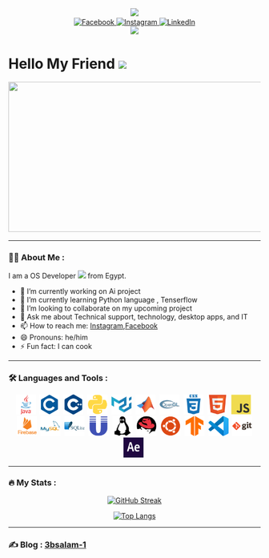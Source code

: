 <div id="header" align="center">
  <img src="https://media.giphy.com/media/M9gbBd9nbDrOTu1Mqx/giphy.gif" width="100"/>
</div>
<div id="badges"align="center">
  <a href="https://www.facebook.com/3BSALAM.Alien/">
    <img src="https://github.com/gauravghongde/social-icons/blob/master/SVG/White/Facebook_white.svg" alt="Facebook"/>
  </a>
  <a href="https://www.instagram.com/3bsalam.1/">
    <img src="https://github.com/gauravghongde/social-icons/blob/master/SVG/White/Instagram_white.svg" alt="Instagram"/>
  </a>
  <a href="https://www.linkedin.com/in/ahmed-abdulsalam1/">
    <img src="https://github.com/gauravghongde/social-icons/blob/master/SVG/White/LinkedIN_white.svg" alt="LinkedIn"/>
  </a>
</div>
<div id="view" align="center">
<img src="https://komarev.com/ghpvc/?username=3bsalam-1&style=flat&color=grey&&label=PROFILE+VIEWS"/>
</div>
<h1>
  Hello My Friend
  <img src="https://media.giphy.com/media/hvRJCLFzcasrR4ia7z/giphy.gif" width="30px"/>
</h1>
<div align="center">
  <img src="https://media.giphy.com/media/v1.Y2lkPTc5MGI3NjExbWZzdGx5enMwcjAxOWlpYWhveGs4ZHNhbXpkdmIxdzMwcjVrejBkMCZjdD1n/f3iwJFOVOwuy7K6FFw/giphy.gif" width="600" height="300"/>
</div>

---

### :man_technologist: About Me :
I am a OS Developer <img src="https://media.giphy.com/media/WUlplcMpOCEmTGBtBW/giphy.gif" width="30"> from Egypt.
- 🔭 I’m currently working on Ai project
- 🌱 I’m currently learning Python language , Tenserflow 
- 👯 I’m looking to collaborate on my upcoming project 
- 💬 Ask me about Technical support, technology, desktop apps, and IT 
- 📫 How to reach me: [Instagram](https://www.instagram.com/3bsalam.1/),[Facebook](https://www.facebook.com/3BSALAM.Alien/)
- 😄 Pronouns: he/him
- ⚡ Fun fact: I can cook
---

### :hammer_and_wrench: Languages and Tools :
<div align="center">
  <img src="https://github.com/devicons/devicon/blob/master/icons/java/java-original-wordmark.svg" title="Java" alt="Java" width="40" height="40"/>&nbsp;
  <img src="https://github.com/devicons/devicon/blob/master/icons/c/c-plain.svg" title="C" alt="C" width="40" height="40"/>&nbsp;
  <img src="https://github.com/devicons/devicon/blob/master/icons/cplusplus/cplusplus-plain.svg" title="CPP" alt="CPP" width="40" height="40"/>&nbsp;
  <img src="https://github.com/devicons/devicon/blob/master/icons/python/python-plain.svg" title="Python"  alt="Python" width="40" height="40"/>&nbsp;
  <img src="https://github.com/devicons/devicon/blob/master/icons/materialui/materialui-original.svg" title="Material UI" alt="Material UI" width="40" height="40"/>&nbsp;
  <img src="https://github.com/devicons/devicon/blob/master/icons/matlab/matlab-original.svg" title="Matlab" alt="Matlab" width="40" height="40"/>&nbsp;
  <img src="https://github.com/devicons/devicon/blob/master/icons/opengl/opengl-original.svg" title="OpenGL" alt="OpenGL " width="40" height="40"/>&nbsp;
  <img src="https://github.com/devicons/devicon/blob/master/icons/css3/css3-plain-wordmark.svg"  title="CSS3" alt="CSS" width="40" height="40"/>&nbsp;
  <img src="https://github.com/devicons/devicon/blob/master/icons/html5/html5-original.svg" title="HTML5" alt="HTML" width="40" height="40"/>&nbsp;
  <img src="https://github.com/devicons/devicon/blob/master/icons/javascript/javascript-original.svg" title="JavaScript" alt="JavaScript" width="40" height="40"/>&nbsp;
  <img src="https://github.com/devicons/devicon/blob/master/icons/firebase/firebase-plain-wordmark.svg" title="Firebase" alt="Firebase" width="40" height="40"/>&nbsp;
  <img src="https://github.com/devicons/devicon/blob/master/icons/mysql/mysql-original-wordmark.svg" title="MySQL"  alt="MySQL" width="40" height="40"/>&nbsp;
  <img src="https://github.com/devicons/devicon/blob/master/icons/sqlite/sqlite-original-wordmark.svg" title="SQLITE"  alt="SQLITE" width="40" height="40"/>&nbsp;
  <img src="https://github.com/devicons/devicon/blob/master/icons/unix/unix-original.svg" title="Unix" alt="Unix" width="40" height="40"/>&nbsp;
  <img src="https://github.com/devicons/devicon/blob/master/icons/linux/linux-plain.svg" title="Linux" alt="Linux" width="40" height="40"/>&nbsp;
  <img src="https://github.com/devicons/devicon/blob/master/icons/redhat/redhat-original.svg" title="Redhat" alt="Redhat" width="40" height="40"/>&nbsp;
  <img src="https://github.com/devicons/devicon/blob/master/icons/ubuntu/ubuntu-plain.svg" title="Ubuntu" alt="Ubuntu" width="40" height="40"/>&nbsp;
  <img src="https://github.com/devicons/devicon/blob/master/icons/tensorflow/tensorflow-original.svg" title="TensorFlow"  alt="TensorFlow" width="40" height="40"/>&nbsp;
  <img src="https://github.com/devicons/devicon/blob/master/icons/vscode/vscode-original.svg" title="VSCode"  alt="VSCode" width="40" height="40"/>&nbsp;
  <img src="https://github.com/devicons/devicon/blob/master/icons/git/git-original-wordmark.svg" title="Git" **alt="Git" width="40" height="40"/>
  <img src="https://github.com/devicons/devicon/blob/master/icons/aftereffects/aftereffects-plain.svg" title="AfterEffects" alt="AfterEffects" width="40" height="40"/>&nbsp;
</div>

---

### :fire: My Stats :
<div align="center">
  
[![GitHub Streak](http://github-readme-streak-stats.herokuapp.com?user=3bsalam-1&theme=github-dark-blue&hide_border=true&date_format=j%20M%5B%20Y%5D)](https://git.io/streak-stats)
  
 [![Top Langs](https://github-readme-stats.vercel.app/api/top-langs/?username=3bsalam-1&layout=compact&bg_color=00000000&border_color=00000000)](https://github.com/anuraghazra/github-readme-stats)
</div>

---

### :writing_hand: Blog  : [3bsalam-1](https://3bsalam-1.github.io/Blog/)
